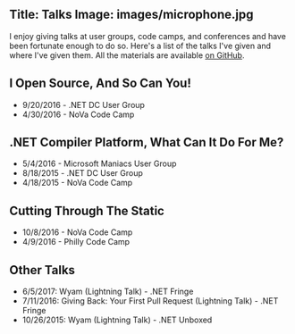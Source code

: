 Title: Talks
Image: images/microphone.jpg
---

I enjoy giving talks at user groups, code camps, and conferences and have been fortunate enough to do so. Here's a list of the talks I've given and where I've given them. All the materials are available [on GitHub](https://github.com/daveaglick/Presentations).

## I Open Source, And So Can You!
* 9/20/2016 - .NET DC User Group
* 4/30/2016 - NoVa Code Camp

## .NET Compiler Platform, What Can It Do For Me?
* 5/4/2016 - Microsoft Maniacs User Group
* 8/18/2015 - .NET DC User Group
* 4/18/2015 - NoVa Code Camp

## Cutting Through The Static
* 10/8/2016 - NoVa Code Camp
* 4/9/2016 - Philly Code Camp

## Other Talks
* 6/5/2017: Wyam (Lightning Talk) - .NET Fringe
* 7/11/2016: Giving Back: Your First Pull Request (Lightning Talk) - .NET Fringe
* 10/26/2015: Wyam (Lightning Talk) - .NET Unboxed
